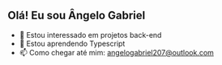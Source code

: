 ## Olá! Eu sou Ângelo Gabriel

- 👀 Estou interessado em projetos back-end
- 🌱 Estou aprendendo Typescript
- 📫 Como chegar até mim: angelogabriel207@outlook.com

<!---
Angelo-GL/Angelo-GL is a ✨ special ✨ repository because its `README.md` (this file) appears on your GitHub profile.
You can click the Preview link to take a look at your changes.
--->
